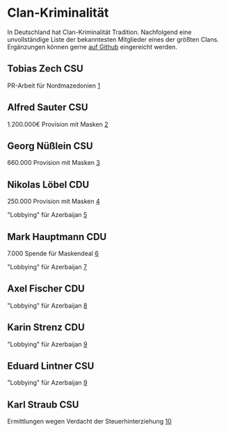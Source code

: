 # Clan-Kriminalität
In Deutschland hat Clan-Kriminalität Tradition. Nachfolgend eine unvollständige Liste der bekanntesten Mitglieder eines der größten Clans. Ergänzungen können gerne [auf Github](https://github.com/clerosieu/clerosieu.github.io) eingereicht werden.

## Tobias Zech CSU
PR-Arbeit für Nordmazedonien [1](https://www.spiegel.de/politik/deutschland/csu-abgeordneter-tobias-zech-tritt-zurueck-a-515b7e08-81ef-442f-8634-7442523ebeac)


## Alfred Sauter CSU
1.200.000€ Provision mit Masken [2](https://www.augsburger-allgemeine.de/bayern/Ex-Justizminister-Sauter-soll-1-2-Millionen-Euro-ueber-Treuhandfirma-bezogen-haben-id59334981.html)


## Georg Nüßlein CSU
660.000 Provision mit Masken [3](https://www.spiegel.de/politik/deutschland/georg-nuesslein-csu-politiker-soll-von-hessischem-lieferanten-bestochen-worden-sein-a-4f7a49ca-beb1-40f1-b4a8-3376e9c6d559)


## Nikolas Löbel CDU
250.000 Provision mit Masken [4](https://www.spiegel.de/politik/deutschland/corona-masken-cdu-hinterbaenkler-kassierte-250-000-euro-provision-a-a5e31c3d-0002-0001-0000-000176138620)

"Lobbying" für Azerbaijan [5](https://web.archive.org/web/20210228032550/https://www.nikolas-loebel.de/reisebericht-meine-reise-nach-aserbaidschan/)


## Mark Hauptmann CDU
7.000 Spende für Maskendeal [6](https://www.spiegel.de/politik/deutschland/unions-korruptionsaffaere-generalstaatsanwaltschaft-thueringen-prueft-ermittlungen-gegen-cdu-politiker-mark-hauptmann-a-c0783fc7-e39c-4048-8a9e-9665ba24db59)

"Lobbying" für Azerbaijan [7](https://www.spiegel.de/politik/deutschland/weiterer-cdu-politiker-wegen-aserbaidschan-geld-unter-verdacht-a-c2f14351-056b-42ad-bce0-0c15dcc763d2)


## Axel Fischer CDU
"Lobbying" für Azerbaijan [8](https://www.spiegel.de/politik/deutschland/axel-fischer-cdu-abgeordneter-soll-wegen-aserbaidschan-affaere-ausschussvorsitz-abgeben-a-1e686d1a-4009-462c-9af1-38396c996db5)


## Karin Strenz CDU
"Lobbying" für Azerbaijan [9](https://www.spiegel.de/politik/deutschland/aserbaidschan-affaere-razzien-gegen-unionspolitiker-strenz-und-lintner-a-21620f9e-93d7-4f29-9b68-476522e3af6b)


## Eduard Lintner CSU
"Lobbying" für Azerbaijan [9](https://www.spiegel.de/politik/deutschland/aserbaidschan-affaere-razzien-gegen-unionspolitiker-strenz-und-lintner-a-21620f9e-93d7-4f29-9b68-476522e3af6b)


## Karl Straub CSU
Ermittlungen wegen Verdacht der Steuerhinterziehung [10](https://correctiv.org/aktuelles/wirtschaft/2021/03/19/muenchner-justiz-ermittelt-gegen-csu-landtagsabgeordneten/)

